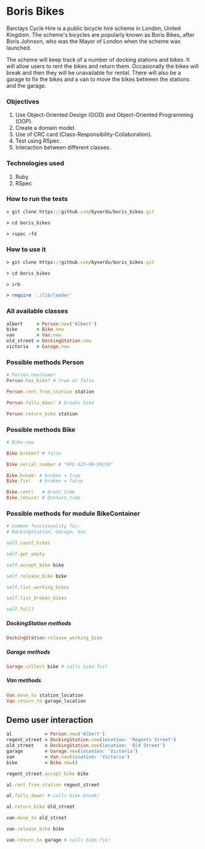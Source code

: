 # Boris Bikes

Barclays Cycle Hire is a public bicycle hire scheme in London, United Kingdom. The scheme's bicycles are popularly known as Boris Bikes, after Boris Johnson, who was the Mayor of London when the scheme was launched.

The scheme will keep track of a number of docking stations and bikes. It will allow users to rent the bikes and return them. Occasionally the bikes will break and then they will be unavailable for rental. There will also be a garage to fix the bikes and a van to move the bikes between the stations and the garage.

### Objectives

1. Use Object-Oriented Design (OOD) and Object-Oriented Programming (OOP).
1. Create a domain model.
1. Use of CRC card (Class-Responsibility-Collaboration).
1. Test using RSpec.
1. Interaction between different classes.


### Technologies used

1. Ruby
1. RSpec

### How to run the tests

```ruby
> git clone https://github.com/byverdu/boris_bikes.git

> cd boris_bikes

> rspec -fd
```


### How to use it

```ruby
> git clone https://github.com/byverdu/boris_bikes.git

> cd boris_bikes

> irb

> require './lib/loader'
```

### All available classes

```ruby
albert     = Person.new('Albert')
bike       = Bike.new
van        = Van.new
old_street = DockingStation.new
victoria   = Garage.new
```

### Possible methods Person

```ruby
# Person.new(name)
Person.has_bike? # true or false

Person.rent_from_station station 

Person.falls_down! # breaks bike

Person.return_bike station 
```

### Possible methods Bike

```ruby
# Bike.new

Bike.broken? # false

Bike.serial_number # "HFU 623-98-89230"

Bike.break! # broken = true
Bike.fix!   # broken = false

Bike.rent!   # @rent_time
Bike.return! # @return_time
```

### Possible methods for module BikeContainer

```ruby
# Common functionality for:
# DockingStation, Garage, Van

self.count_bikes

self.get_empty 

self.accept_bike bike

self.release_bike bike

self.list_working_bikes

self.list_broken_bikes

self.full?

```
##### DockingStation methods

```ruby
DockingStation.release_working_bike
```

##### Garage methods

```ruby
Garage.collect bike # calls bike.fix!
```

##### Van methods

```ruby
Van.move_to station_location
Van.return_to garage_location
```

## Demo user interaction

```ruby
al            = Person.new('Albert')
regent_street = DockingStation.new(location: 'Regents Street')
old_street    = DockingStation.new(location: 'Old Street')
garage        = Garage.new(location: 'Victoria')
van           = Van.new(location: 'Victoria')
bike          = Bike.new()

regent_street.accept_bike bike

al.rent_from_station regent_street

al.falls_down! # calls bike.break!

al.return_bike old_street

van.move_to old_street

van.release_bike bike

van.return_to garage # calls bike.fix!
```








